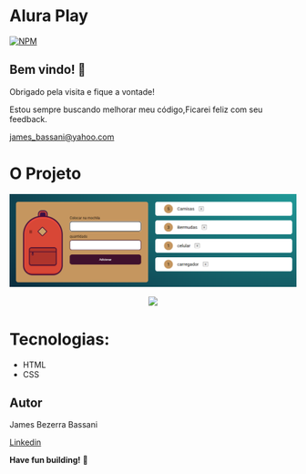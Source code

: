 # Alura Play
[![NPM](https://img.shields.io/npm/l/react)](https://github.com/Jheimys/Electronic_battery/blob/master/LICENCE)

<p align=center>
 
</p>

## Bem vindo! 👋

Obrigado pela visita e fique a vontade!

Estou sempre buscando melhorar meu código,Ficarei feliz com seu feedback.

james_bassani@yahoo.com

# O Projeto



![mochila](https://github.com/Jheimys/assets/blob/master/mochila.png)

<p align=center>
  <image width="270" heigth="370" src='https://github.com/Jheimys/assets/blob/master/mochila-responsiva.jpeg'>
</p>

# Tecnologias:

- HTML
- CSS

## Autor

James Bezerra Bassani

[Linkedin](https://www.linkedin.com/in/jheimys/)

**Have fun building!** 🚀
